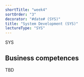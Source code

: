 ```yaml
---
shortTitle: "week4"
sortOrder: "3"
decorator: "#date# (SYS)"
title: "System Development (SYS)"
lectureType: "SYS"
---
```


SYS

## Business competences

TBD
